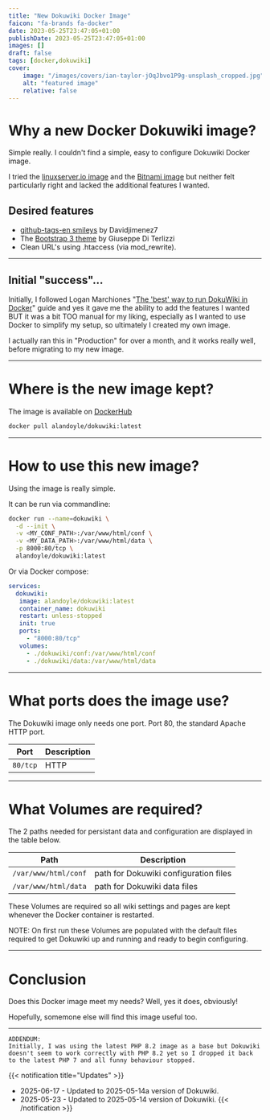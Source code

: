 ```yaml
---
title: "New Dokuwiki Docker Image"
faicon: "fa-brands fa-docker"
date: 2023-05-25T23:47:05+01:00
publishDate: 2023-05-25T23:47:05+01:00
images: []
draft: false
tags: [docker,dokuwiki]
cover:
    image: "/images/covers/ian-taylor-jOqJbvo1P9g-unsplash_cropped.jpg"
    alt: "featured image"
    relative: false
---
```


# Why a new Docker Dokuwiki image?

Simple really. I couldn't find a simple, easy to configure Dokuwiki Docker image.

I tried the [linuxserver.io image](https://hub.docker.com/r/linuxserver/dokuwiki) and the [Bitnami image](https://hub.docker.com/r/bitnami/dokuwiki/) but neither felt particularly right and lacked the additional features I wanted.

## Desired features

+ [github-tags-en smileys](https://github.com/davidjimenez75/dokuwiki-smileys-local) by Davidjimenez7
+ The  [Bootstrap 3 theme](https://github.com/giterlizzi/dokuwiki-template-bootstrap3) by Giuseppe Di Terlizzi
+ Clean URL's using .htaccess (via mod_rewrite). 

---

## Initial "success"...

Initially, I followed Logan Marchiones "[The 'best' way to run DokuWiki in Docker](https://loganmarchione.com/2022/03/the-best-way-to-run-dokuwiki-in-docker/)" guide and yes it gave me the ability to add the features I wanted BUT it was a bit TOO manual for my liking, especially as I wanted to use Docker to simplify my setup, so ultimately I created my own image.

I actually ran this in "Production" for over a month, and it works really well, before migrating to my new image.

---

# Where is the new image kept? 

The image is available on [DockerHub](https://hub.docker.com/r/alandoyle/dokuwiki)
```bash
docker pull alandoyle/dokuwiki:latest
```

---

# How to use this new image?

Using the image is really simple. 

It can be run via commandline:

```bash
docker run --name=dokuwiki \
  -d --init \
  -v <MY_CONF_PATH>:/var/www/html/conf \
  -v <MY_DATA_PATH>:/var/www/html/data \
  -p 8000:80/tcp \
  alandoyle/dokuwiki:latest
```

Or via Docker compose:

```yaml
services:
  dokuwiki:
   image: alandoyle/dokuwiki:latest
   container_name: dokuwiki
   restart: unless-stopped
   init: true
   ports:
     - "8000:80/tcp"
   volumes:
     - ./dokuwiki/conf:/var/www/html/conf
     - ./dokuwiki/data:/var/www/html/data
```

---

# What ports does the image use?

The Dokuwiki image only needs one port. Port 80, the standard Apache HTTP port.

| Port     | Description           |
|----------|-----------------------|
| `80/tcp` | HTTP                  |

---

# What Volumes are required?

The 2 paths needed for persistant data and configuration are displayed in the table below.

| Path    | Description                           |
|---------|---------------------------------------|
| `/var/www/html/conf` | path for Dokuwiki configuration files |
| `/var/www/html/data` | path for Dokuwiki data files          |

 
These Volumes are required so all wiki settings and pages are kept whenever the Docker container is restarted.

NOTE: On first run these Volumes are populated with the default files required to get Dokuwiki up and running and ready to begin configuring.

---

# Conclusion

Does this Docker image meet my needs? Well, yes it does, obviously!

Hopefully, somemone else will find this image useful too.

---

```
ADDENDUM:
Initially, I was using the latest PHP 8.2 image as a base but Dokuwiki doesn't seem to work correctly with PHP 8.2 yet so I dropped it back to the latest PHP 7 and all funny behaviour stopped.
```

{{< notification title="Updates" >}}
  * 2025-06-17 - Updated to 2025-05-14a version of Dokuwiki.
  * 2025-05-23 - Updated to 2025-05-14 version of Dokuwiki.
{{< /notification >}}
